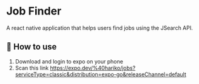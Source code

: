 # Job Finder

A react native application that helps users find jobs using the JSearch API.

## 🚀 How to use

1. Download and login to expo on your phone
2. Scan this link https://expo.dev/%40hariko/jobs?serviceType=classic&distribution=expo-go&releaseChannel=default
